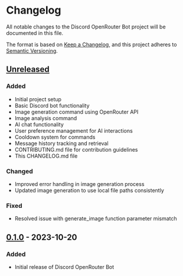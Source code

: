 # Changelog

All notable changes to the Discord OpenRouter Bot project will be documented in this file.

The format is based on [Keep a Changelog](https://keepachangelog.com/en/1.0.0/),
and this project adheres to [Semantic Versioning](https://semver.org/spec/v2.0.0.html).

## [Unreleased]

### Added
- Initial project setup
- Basic Discord bot functionality
- Image generation command using OpenRouter API
- Image analysis command
- AI chat functionality
- User preference management for AI interactions
- Cooldown system for commands
- Message history tracking and retrieval
- CONTRIBUTING.md file for contribution guidelines
- This CHANGELOG.md file

### Changed
- Improved error handling in image generation process
- Updated image generation to use local file paths consistently

### Fixed
- Resolved issue with generate_image function parameter mismatch

## [0.1.0] - 2023-10-20
### Added
- Initial release of Discord OpenRouter Bot

[Unreleased]: https://github.com/mariepop13/discord_openrouter_bot/compare/v0.1.0...HEAD
[0.1.0]: https://github.com/mariepop13/discord_openrouter_bot/releases/tag/v0.1.0
